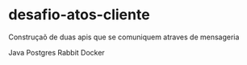 # desafio-atos-cliente

Construçaõ de duas apis que se comuniquem atraves de mensageria

Java
Postgres
Rabbit
Docker
